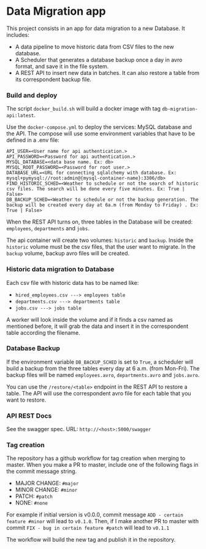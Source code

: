 # Data Migration app

This project consists in an app for data migration to a new Database.
It includes:

* A data pipeline to move historic data from CSV files to the new database.
* A Scheduler that generates a database backup once a day in avro format, and save it in the file system.
* A REST API to insert new data in batches. It can also restore a table from its correspondent backup file.

### Build and deploy
The script `docker_build.sh` will build a docker image with tag `db-migration-api:latest`.

Use the `docker-compose.yml` to deploy the services: MySQL database and the API. 
The compose will use some environment variables that have to be defined in a .env file:

```
API_USER=<User name for api authentication.>
API_PASSWORD=<Password for api authentication.>
MYSQL_DATABASE=<data base name. Ex: db>
MYSQL_ROOT_PASSWORD=<Password for root user.>
DATABASE_URL=<URL for connecting sqlalchemy with database. Ex: mysql+pymysql://root:admin@{mysql-container-name}:3306/db>
FIND_HISTORIC_SCHED=<Weather to schedule or not the search of historic csv files. The search will be done every five minutes. Ex: True | False>
DB_BACKUP_SCHED=<Weather to schedule or not the backup generation. The backup will be created every day at 6a.m (from Monday to Friday) . Ex: True | False>
``` 

When the REST API turns on, three tables in the Database will be created: `employees`, `departments` and `jobs`.

The api container will create two volumes: `historic` and `backup`. Inside the `historic` volume
must be the csv files, that the user want to migrate. In the `backup` volume, backup avro files will be created.

### Historic data migration to Database

Each csv file with historic data has to be named like:

* `hired_employees.csv ---> employees table`
* `departments.csv ---> departments table`
* `jobs.csv ---> jobs table`

A worker will look inside the volume and if it finds a csv named as mentioned before, it will grab the data and insert it
in the correspondent table according the filename.

### Database Backup

If the environment variable `DB_BACKUP_SCHED` is set to `True`, a scheduler will build a backup from the three tables 
every day at 6 a.m. (from Mon-Fri). The backup files will be named `employees.avro`, `departments.avro` and `jobs.avro`.

You can use the `/restore/<table>` endpoint in the REST API to restore a table. The API will use the correspondent avro file for 
each table that you want to restore.

### API REST Docs
See the swagger spec. URL: `http://<host>:5000/swagger`

### Tag creation 
The repository has a github workflow for tag creation when merging to master.
When you make a PR to master, include one of the following flags in the commit message string.

* MAJOR CHANGE: `#major`
* MINOR CHANGE: `#minor`
* PATCH: `#patch `
* NONE: `#none`

For example if initial version is v0.0.0, commit message 
`ADD - certain feature #minor` will lead to `v0.1.0`. 
Then, if I make another PR to master with commit `FIX - bug in certain feature #patch`
will lead to `v0.1.1`

The workflow will build the new tag and publish it in the repository.

